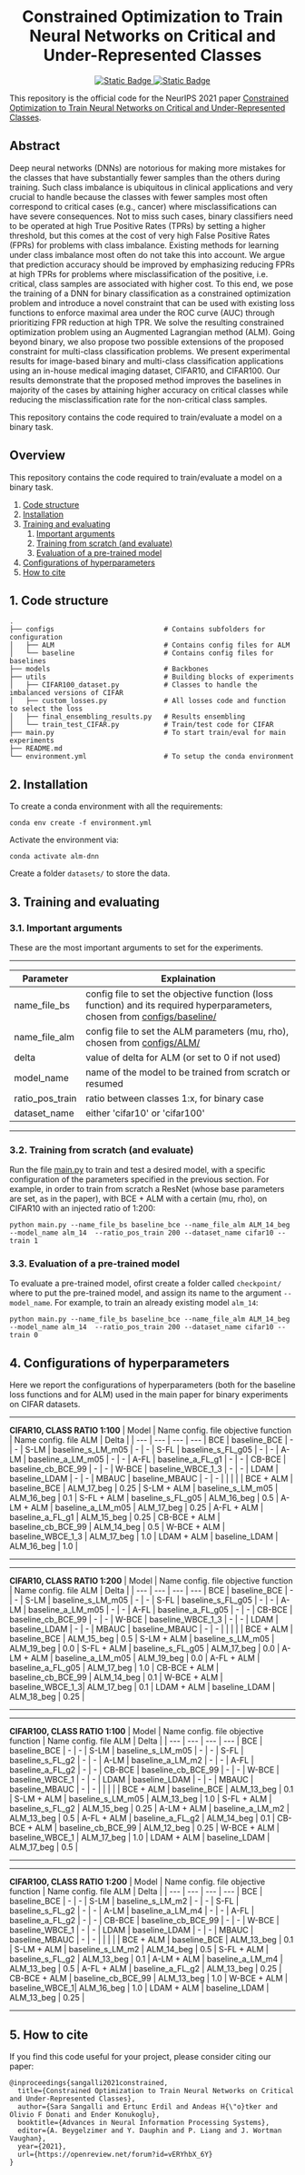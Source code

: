 <div align="center">    

# Constrained Optimization to Train Neural Networks on Critical and Under-Represented Classes

[![Static Badge](https://img.shields.io/badge/paper-arXiv-darkred)
](https://arxiv.org/abs/2102.12894)
[![Static Badge](https://img.shields.io/badge/NeurIPS-2021-blue)](https://neurips.cc/Conferences/2023)

</div>

This repository is the official code for the NeurIPS 2021 paper [Constrained Optimization to Train Neural Networks on Critical and Under-Represented Classes](https://arxiv.org/abs/2102.12894).

## Abstract
Deep neural networks (DNNs) are notorious for making more mistakes for the classes that have substantially fewer samples than the others during training. Such class imbalance is ubiquitous in clinical applications and very crucial to handle because the classes with fewer samples most often correspond to critical cases (e.g., cancer) where misclassifications can have severe consequences. Not to miss such cases, binary classifiers need to be operated at high True Positive Rates (TPRs) by setting a higher threshold, but this comes at the cost of very high False Positive Rates (FPRs) for problems with class imbalance. Existing methods for learning under class imbalance most often do not take this into account. We argue that prediction accuracy should be improved by emphasizing reducing FPRs at high TPRs for problems where misclassification of the positive, i.e. critical, class samples are associated with higher cost. To this end, we pose the training of a DNN for binary classification as a constrained optimization problem and introduce a novel constraint that can be used with existing loss functions to enforce maximal area under the ROC curve (AUC) through prioritizing FPR reduction at high TPR. We solve the resulting constrained optimization problem using an Augmented Lagrangian method (ALM). Going beyond binary, we also propose two possible extensions of the proposed constraint for multi-class classification problems. We present experimental results for image-based binary and multi-class classification applications using an in-house medical imaging dataset, CIFAR10, and CIFAR100. Our results demonstrate that the proposed method improves the baselines in majority of the cases by attaining higher accuracy on critical classes while reducing the misclassification rate for the non-critical class samples.

This repository contains the code required to train/evaluate a model on a binary task.


## Overview
This repository contains the code required to train/evaluate a model on a binary task.

1. [Code structure](#code)
2. [Installation](#instal)
3. [Training and evaluating](#traineval)
    1. [Important arguments](#args)
    2. [Training from scratch (and evaluate)](#trscr)
    3. [Evaluation of a pre-trained model](#eval)
4. [Configurations of hyperparameters](#conf)
5. [How to cite](#cite)

## 1. Code structure<a name="code"></a>

    .
    ├── configs                           # Contains subfolders for configuration
    │   ├── ALM                           # Contains config files for ALM
    │   └── baseline                      # Contains config files for baselines
    ├── models                            # Backbones
    ├── utils                             # Building blocks of experiments
    │   ├── CIFAR100_dataset.py           # Classes to handle the imbalanced versions of CIFAR
    │   ├── custom_losses.py              # All losses code and function to select the loss
    │   ├── final_ensembling_results.py   # Results ensembling
    │   └── train_test_CIFAR.py           # Train/test code for CIFAR
    ├── main.py                           # To start train/eval for main experiments
    ├── README.md              
    └── environment.yml                   # To setup the conda environment

## 2. Installation<a name="instal"></a>

To create a conda environment with all the requirements:

```setup1
conda env create -f environment.yml
```

Activate the environment via:
```setup2
conda activate alm-dnn
```

Create a folder `datasets/` to store the data.




## 3. Training and evaluating<a name="traineval"></a>
### 3.1. Important arguments<a name="args"></a>
These are the most important arguments to set for the experiments.
___
Parameter | Explaination |
--- | --- |
name_file_bs | config file to set the objective function (loss function) and its required hyperparameters, chosen from [configs/baseline/](https://github.com/salusanga/alm-dnn/tree/main/configs/baseline) |
name_file_alm | config file to set the ALM parameters (mu, rho), chosen from [configs/ALM/](https://github.com/salusanga/alm-dnn/tree/main/configs/ALM) |
delta | value of delta for ALM (or set to 0 if not used) |
model_name | name of the model to be trained from scratch or resumed |
ratio_pos_train | ratio between classes 1:x, for binary case|
dataset_name | either 'cifar10' or 'cifar100' |
___


### 3.2. Training from scratch (and evaluate)<a name="trscr"></a>

Run the file [main.py](https://github.com/salusanga/alm-dnn/blob/main/main.py)  to train and test a desired model, with a specific configuration of the parameters specified in the previous section. For example, in order to train from scratch a ResNet (whose base parameters are set, as in the paper), with BCE + ALM with a certain (mu, rho), on CIFAR10 with an injected ratio of 1:200:

```train
python main.py --name_file_bs baseline_bce --name_file_alm ALM_14_beg --model_name alm_14  --ratio_pos_train 200 --dataset_name cifar10 --train 1
```

### 3.3. Evaluation of a pre-trained model<a name="eval"></a>

To evaluate a pre-trained model, ofirst create a folder called `checkpoint/` where to put the pre-trained model, and assign its name to the argument `--model_name`. For example, to train an already existing model `alm_14`:

```eval
python main.py --name_file_bs baseline_bce --name_file_alm ALM_14_beg --model_name alm_14  --ratio_pos_train 200 --dataset_name cifar10 --train 0
```

## 4. Configurations of hyperparameters<a name="conf"></a>
Here we report the configurations of hyperparameters (both for the baseline loss functions and for ALM) used in the main paper for binary experiments on CIFAR datasets.

___
**CIFAR10, CLASS RATIO 1:100**
| Model | Name config. file objective function | Name config. file ALM | Delta |
| --- | --- | --- | --- |
BCE | baseline_BCE | - | - |
S-LM | baseline_s_LM_m05 | - | - |
S-FL | baseline_s_FL_g05 | - | - |
A-LM | baseline_a_LM_m05 | - | - |
A-FL |  baseline_a_FL_g1 | - | - |
CB-BCE | baseline_cb_BCE_99 | - | - |
W-BCE |  baseline_WBCE_1_3 | - | - |
LDAM | baseline_LDAM | - | - |
MBAUC | baseline_MBAUC | - | - |
  |  |  |  |
BCE + ALM | baseline_BCE | ALM_17_beg | 0.25 |
S-LM + ALM | baseline_s_LM_m05 | ALM_16_beg | 0.1 |
S-FL + ALM | baseline_s_FL_g05 | ALM_16_beg | 0.5 |
A-LM + ALM | baseline_a_LM_m05 | ALM_17_beg | 0.25 |
A-FL + ALM | baseline_a_FL_g1 | ALM_15_beg | 0.25 |
CB-BCE + ALM | baseline_cb_BCE_99 | ALM_14_beg | 0.5 |
W-BCE + ALM | baseline_WBCE_1_3 | ALM_17_beg | 1.0 |
LDAM + ALM | baseline_LDAM | ALM_16_beg | 1.0 |
___


___
**CIFAR10, CLASS RATIO 1:200**
| Model | Name config. file objective function | Name config. file ALM | Delta |
| --- | --- | --- | --- |
BCE | baseline_BCE | - | - |
S-LM | baseline_s_LM_m05 | - | - |
S-FL | baseline_s_FL_g05 | - | - |
A-LM | baseline_a_LM_m05 | - | - |
A-FL | baseline_a_FL_g05 | - | - |
CB-BCE | baseline_cb_BCE_99 | - | - |
W-BCE | baseline_WBCE_1_3 | - | - |
LDAM | baseline_LDAM | - | - |
MBAUC | baseline_MBAUC | - | - |
  |  |  |  |
BCE + ALM | baseline_BCE | ALM_15_beg | 0.5 |
S-LM + ALM | baseline_s_LM_m05 | ALM_19_beg | 0.0 |
S-FL + ALM | baseline_s_FL_g05 | ALM_17_beg | 0.0 |
A-LM + ALM | baseline_a_LM_m05 | ALM_19_beg | 0.0 |
A-FL + ALM |  baseline_a_FL_g05 | ALM_17_beg | 1.0 |
CB-BCE + ALM | baseline_cb_BCE_99 | ALM_14_beg | 0.1 |
W-BCE + ALM |  baseline_WBCE_1_3| ALM_17_beg | 0.1 |
LDAM + ALM | baseline_LDAM | ALM_18_beg | 0.25 |
___


___
**CIFAR100, CLASS RATIO 1:100**
| Model | Name config. file objective function | Name config. file ALM | Delta |
| --- | --- | --- | --- |
BCE | baseline_BCE | - | - |
S-LM | baseline_s_LM_m05 | - | - |
S-FL | baseline_s_FL_g2 | - | - |
A-LM | baseline_a_LM_m2 | - | - |
A-FL |  baseline_a_FL_g2 | - | - |
CB-BCE | baseline_cb_BCE_99 | - | - |
W-BCE |  baseline_WBCE_1 | - | - |
LDAM | baseline_LDAM | - | - |
MBAUC | baseline_MBAUC | - | - |
  |  |  |  |
BCE + ALM | baseline_BCE | ALM_13_beg | 0.1 |
S-LM + ALM | baseline_s_LM_m05 | ALM_13_beg | 1.0 |
S-FL + ALM | baseline_s_FL_g2 | ALM_15_beg | 0.25 |
A-LM + ALM | baseline_a_LM_m2 | ALM_13_beg | 0.5 |
A-FL + ALM | baseline_a_FL_g2 | ALM_14_beg | 0.1 |
CB-BCE + ALM | baseline_cb_BCE_99 | ALM_12_beg | 0.25 |
W-BCE + ALM | baseline_WBCE_1 | ALM_17_beg | 1.0 |
LDAM + ALM | baseline_LDAM | ALM_17_beg | 0.5 |
___


___
**CIFAR100, CLASS RATIO 1:200**
| Model | Name config. file objective function | Name config. file ALM | Delta |
| --- | --- | --- | --- |
BCE | baseline_BCE | - | - |
S-LM | baseline_s_LM_m2 | - | - |
S-FL | baseline_s_FL_g2 | - | - |
A-LM | baseline_a_LM_m4 | - | - |
A-FL | baseline_a_FL_g2 | - | - |
CB-BCE | baseline_cb_BCE_99 | - | - |
W-BCE | baseline_WBCE_1 | - | - |
LDAM | baseline_LDAM | - | - |
MBAUC | baseline_MBAUC | - | - |
  |  |  |  |
BCE + ALM | baseline_BCE | ALM_13_beg | 0.1 |
S-LM + ALM | baseline_s_LM_m2 | ALM_14_beg | 0.5 |
S-FL + ALM | baseline_s_FL_g2 | ALM_13_beg | 0.1 |
A-LM + ALM | baseline_a_LM_m4 | ALM_13_beg | 0.5 |
A-FL + ALM |  baseline_a_FL_g2 | ALM_13_beg | 0.25 |
CB-BCE + ALM | baseline_cb_BCE_99 | ALM_13_beg | 1.0 |
W-BCE + ALM |  baseline_WBCE_1| ALM_16_beg | 1.0 |
LDAM + ALM | baseline_LDAM | ALM_13_beg | 0.25 |
___

## 5. How to cite<a name="cite"></a>
If you find this code useful for your project, please consider citing our paper:
```
@inproceedings{sangalli2021constrained,
  title={Constrained Optimization to Train Neural Networks on Critical and Under-Represented Classes},
  author={Sara Sangalli and Ertunc Erdil and Andeas H{\"o}tker and Olivio F Donati and Ender Konukoglu},
  booktitle={Advances in Neural Information Processing Systems},
  editor={A. Beygelzimer and Y. Dauphin and P. Liang and J. Wortman Vaughan},
  year={2021},
  url={https://openreview.net/forum?id=vERYhbX_6Y}
}
```